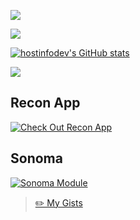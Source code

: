 ![](https://cr-ss-service.azurewebsites.net/api/ScreenShot?widget=summary&username=hostinfodev)

![](https://cr-skills-chart-widget.azurewebsites.net/api/api?username=hostinfodev)

[![hostinfodev's GitHub stats](https://github-readme-stats.vercel.app/api?username=hostinfodev&count_private=true&show_icons=true&theme=tokyonight)](https://github.com/anuraghazra/github-readme-stats)

![](https://komarev.com/ghpvc/?username=your-github-username)

## Recon App
[![Check Out Recon App](https://recon.us.com/img/favicon.ico)](https://recon.us.com)
## Sonoma
[![Sonoma Module](https://github-readme-stats.vercel.app/api/pin/?username=ceegroom&repo=sonoma)](https://github.com/anuraghazra/github-readme-stats)

>[ ✏️ My Gists](https://gist.github.com/hostinfodev)



